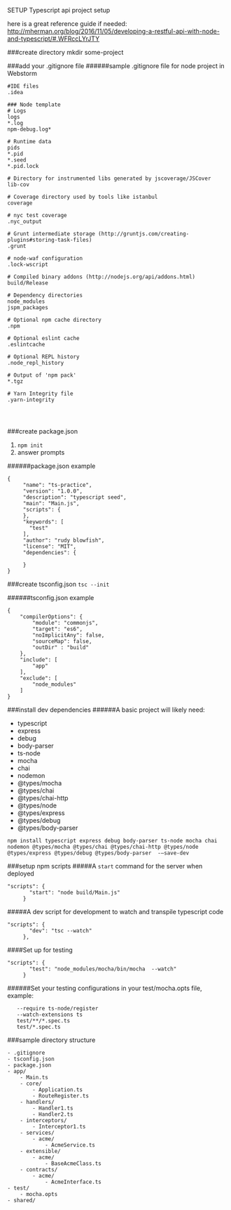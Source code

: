 SETUP Typescript api project setup

here is a great reference guide if needed:
http://mherman.org/blog/2016/11/05/developing-a-restful-api-with-node-and-typescript/#.WFRccLYrJTY


###create directory
mkdir some-project

###add your .gitignore file
######sample .gitignore file for node project in Webstorm
```
#IDE files
.idea

### Node template
# Logs
logs
*.log
npm-debug.log*

# Runtime data
pids
*.pid
*.seed
*.pid.lock

# Directory for instrumented libs generated by jscoverage/JSCover
lib-cov

# Coverage directory used by tools like istanbul
coverage

# nyc test coverage
.nyc_output

# Grunt intermediate storage (http://gruntjs.com/creating-plugins#storing-task-files)
.grunt

# node-waf configuration
.lock-wscript

# Compiled binary addons (http://nodejs.org/api/addons.html)
build/Release

# Dependency directories
node_modules
jspm_packages

# Optional npm cache directory
.npm

# Optional eslint cache
.eslintcache

# Optional REPL history
.node_repl_history

# Output of 'npm pack'
*.tgz

# Yarn Integrity file
.yarn-integrity




```

###create package.json
1. `npm init`
2. answer prompts

######package.json example
```
{
     "name": "ts-practice",
     "version": "1.0.0",
     "description": "typescript seed",
     "main": "Main.js",
     "scripts": {
     },
     "keywords": [
       "test"
     ],
     "author": "rudy blowfish",
     "license": "MIT",
     "dependencies": {
       
     }
}
```

###create tsconfig.json
`tsc --init`

######tsconfig.json example
```
{
    "compilerOptions": {
        "module": "commonjs",
        "target": "es6",
        "noImplicitAny": false,
        "sourceMap": false,
        "outDir" : "build"
    },
    "include": [
        "app"
    ],
    "exclude": [
        "node_modules"
    ]
}
```

###install dev dependencies
######A basic project will likely need:
- typescript 
- express 
- debug 
- body-parser  
- ts-node 
- mocha 
- chai 
- nodemon 
- @types/mocha 
- @types/chai 
- @types/chai-http 
- @types/node 
- @types/express 
- @types/debug 
- @types/body-parser 

```
npm install typescript express debug body-parser ts-node mocha chai nodemon @types/mocha @types/chai @types/chai-http @types/node @types/express @types/debug @types/body-parser  -—save-dev
```

###setup npm scripts
#####A `start` command for the server when deployed

```
"scripts": {
       "start": "node build/Main.js"
     }
 ```
     


#####A dev script for development to watch and transpile typescript code
```
"scripts": {
       "dev": "tsc --watch"
     }, 
 ```
     

####Set up for testing
```
"scripts": {
       "test": "node_modules/mocha/bin/mocha  --watch"
     }
 ```
 
######Set your testing configurations in your test/mocha.opts file, example:
```--recursive
   --require ts-node/register
   --watch-extensions ts
   test/**/*.spec.ts
   test/*.spec.ts
```



###sample directory structure
```
- .gitignore
- tsconfig.json
- package.json
- app/
    - Main.ts
    - core/
        - Application.ts
        - RouteRegister.ts
    - handlers/
        - Handler1.ts
        - Handler2.ts
    - interceptors/
        - Interceptor1.ts
    - services/
        - acme/
            - AcmeService.ts
    - extensible/
        - acme/
            - BaseAcmeClass.ts
    - contracts/
        - acme/
            - AcmeInterface.ts
- test/
    - mocha.opts
- shared/
```


